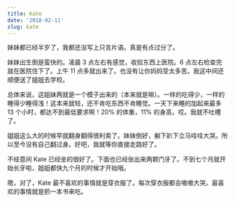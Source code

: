 ```yaml
---
title: Kate
date: '2018-02-11'
slug: kate
---
```


妹妹都已经半岁了，我都还没写上只言片语。真是有点过分了。

妹妹出生倒是蛮快的。凌晨 3 点左右有感觉，收拾东西上医院。6 点左右检查完就在医院住下了。上午 11 点多就出来了。也没有让你妈妈受太多苦。我这中间还顺便送了姐姐去学校。

总体来说，这姐妹两就是一个模子出来的（本来就是嘛）。一样的吃得少，一样的睡得少睡得浅！这本来就轻，还不肯吃东西不肯睡觉。一天下来睡的加起来最多 13 个小时，都达不到最低要求啊！20% 的体重，11% 的身高，哎。我就不吐槽了。

姐姐这么大的时候早就翻身翻得很利索了。妹妹倒好，躺下趴下立马哇哇大哭。所以至今没有自己翻过身。好吧，我就等你直接走路好了。

不经意间 Kate 已经坐的很好了。下面也已经张出来两颗门牙了。不到七个月就开始长牙啦，姐姐都快九个月的时候才开始哦。

嗯，对了，Kate 最不喜欢的事情就是穿衣服了。每次穿衣服都会嗷嗷大哭。最喜欢的事情就是抓一本书来吃。
